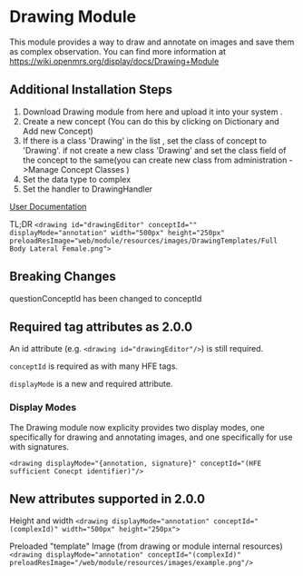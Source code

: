 Drawing Module
=======
This module provides a way to draw and annotate on images and save them as complex observation. You can find more information at https://wiki.openmrs.org/display/docs/Drawing+Module 

## Additional Installation Steps
1. Download Drawing module from here and upload it into your system .
1. Create a new concept (You can do this by clicking on Dictionary and Add new Concept)
1. If there is a class 'Drawing' in the list , set the class of concept to 'Drawing'. if not create a new class  'Drawing' and set the class field of the concept to the same(you can create new class from administration ->Manage Concept Classes )
1. Set the data type to complex
1. Set the handler to DrawingHandler

[User Documentation](https://wiki.openmrs.org/display/docs/Drawing+Module+-+User+Documentation)

TL;DR
`<drawing id="drawingEditor" conceptId="" displayMode="annotation" width="500px" height="250px" preloadResImage="web/module/resources/images/DrawingTemplates/Full Body Lateral Female.png">`

## Breaking Changes
questionConceptId has been changed to conceptId

## Required tag attributes as 2.0.0

An id attribute (e.g. `<drawing id="drawingEditor"/>`) is still required.

`conceptId` is required as with many HFE tags.

`displayMode` is a new and required attribute.

### Display Modes
The Drawing module now explicity provides two display modes, one specifically for drawing and annotating images, and one specifically for use with signatures.

`<drawing displayMode="{annotation, signature}" conceptId="(HFE sufficient Conecpt identifier)"/>`

## New attributes supported in 2.0.0

Height and width
`<drawing displayMode="annotation" conceptId="(complexId)" width="500px" height="250px">`

Preloaded "template" Image (from drawing or module internal resources)
`<drawing displayMode="annotation" conceptId="(complexId)" preloadResImage="/web/module/resources/images/example.png"/>`

